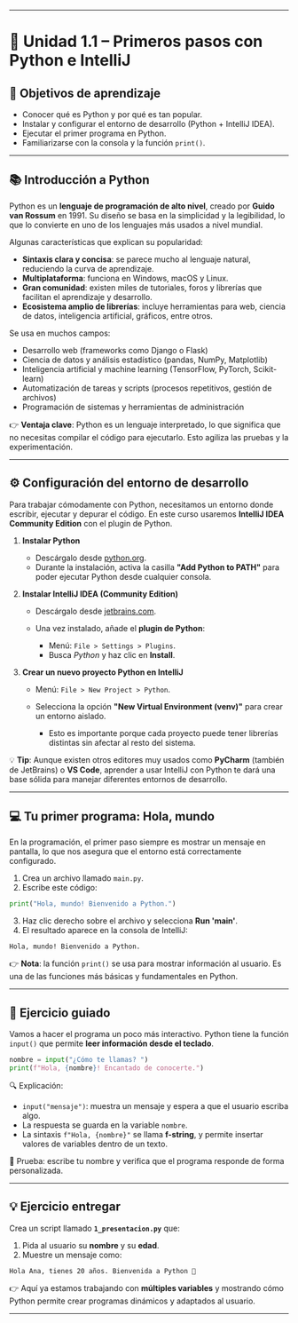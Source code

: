 
---

# 🔹 Unidad 1.1 – Primeros pasos con Python e IntelliJ

## 🎯 Objetivos de aprendizaje

* Conocer qué es Python y por qué es tan popular.
* Instalar y configurar el entorno de desarrollo (Python + IntelliJ IDEA).
* Ejecutar el primer programa en Python.
* Familiarizarse con la consola y la función `print()`.

---

## 📚 Introducción a Python

Python es un **lenguaje de programación de alto nivel**, creado por **Guido van Rossum** en 1991. Su diseño se basa en la simplicidad y la legibilidad, lo que lo convierte en uno de los lenguajes más usados a nivel mundial.

Algunas características que explican su popularidad:

* **Sintaxis clara y concisa**: se parece mucho al lenguaje natural, reduciendo la curva de aprendizaje.
* **Multiplataforma**: funciona en Windows, macOS y Linux.
* **Gran comunidad**: existen miles de tutoriales, foros y librerías que facilitan el aprendizaje y desarrollo.
* **Ecosistema amplio de librerías**: incluye herramientas para web, ciencia de datos, inteligencia artificial, gráficos, entre otros.

Se usa en muchos campos:
* Desarrollo web (frameworks como Django o Flask)
* Ciencia de datos y análisis estadístico (pandas, NumPy, Matplotlib)
* Inteligencia artificial y machine learning (TensorFlow, PyTorch, Scikit-learn)
* Automatización de tareas y scripts (procesos repetitivos, gestión de archivos)
* Programación de sistemas y herramientas de administración

👉 **Ventaja clave**: Python es un lenguaje interpretado, lo que significa que no necesitas compilar el código para ejecutarlo. Esto agiliza las pruebas y la experimentación.

---

## ⚙️ Configuración del entorno de desarrollo

Para trabajar cómodamente con Python, necesitamos un entorno donde escribir, ejecutar y depurar el código. En este curso usaremos **IntelliJ IDEA Community Edition** con el plugin de Python.

1. **Instalar Python**

   * Descárgalo desde [python.org](https://www.python.org).
   * Durante la instalación, activa la casilla **"Add Python to PATH"** para poder ejecutar Python desde cualquier consola.

2. **Instalar IntelliJ IDEA (Community Edition)**

   * Descárgalo desde [jetbrains.com](https://www.jetbrains.com/idea/).
   * Una vez instalado, añade el **plugin de Python**:

     * Menú: `File > Settings > Plugins`.
     * Busca *Python* y haz clic en **Install**.

3. **Crear un nuevo proyecto Python en IntelliJ**

   * Menú: `File > New Project > Python`.
   * Selecciona la opción **"New Virtual Environment (venv)"** para crear un entorno aislado.

     * Esto es importante porque cada proyecto puede tener librerías distintas sin afectar al resto del sistema.

💡 **Tip**: Aunque existen otros editores muy usados como **PyCharm** (también de JetBrains) o **VS Code**, aprender a usar IntelliJ con Python te dará una base sólida para manejar diferentes entornos de desarrollo.

---

## 💻 Tu primer programa: Hola, mundo

En la programación, el primer paso siempre es mostrar un mensaje en pantalla, lo que nos asegura que el entorno está correctamente configurado.

1. Crea un archivo llamado `main.py`.
2. Escribe este código:

```python
print("Hola, mundo! Bienvenido a Python.")
```

3. Haz clic derecho sobre el archivo y selecciona **Run 'main'**.
4. El resultado aparece en la consola de IntelliJ:

```
Hola, mundo! Bienvenido a Python.
```

👉 **Nota**: la función `print()` se usa para mostrar información al usuario. Es una de las funciones más básicas y fundamentales en Python.

---

## 📝 Ejercicio guiado

Vamos a hacer el programa un poco más interactivo. Python tiene la función `input()` que permite **leer información desde el teclado**.

```python
nombre = input("¿Cómo te llamas? ")
print(f"Hola, {nombre}! Encantado de conocerte.")
```

🔍 Explicación:

* `input("mensaje")`: muestra un mensaje y espera a que el usuario escriba algo.
* La respuesta se guarda en la variable `nombre`.
* La sintaxis `f"Hola, {nombre}"` se llama **f-string**, y permite insertar valores de variables dentro de un texto.

📌 Prueba: escribe tu nombre y verifica que el programa responde de forma personalizada.

---

## 💡 Ejercicio entregar

Crea un script llamado **`1_presentacion.py`** que:

1. Pida al usuario su **nombre** y su **edad**.
2. Muestre un mensaje como:

```
Hola Ana, tienes 20 años. Bienvenida a Python 🚀
```


👉 Aquí ya estamos trabajando con **múltiples variables** y mostrando cómo Python permite crear programas dinámicos y adaptados al usuario.

---



